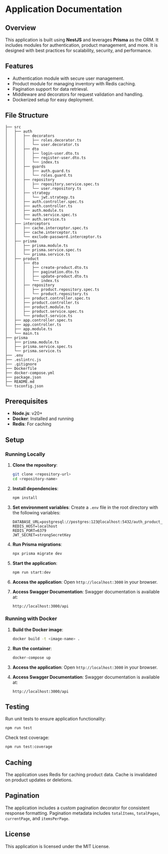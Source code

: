 # Application Documentation

## Overview
This application is built using **NestJS** and leverages **Prisma** as the ORM. It includes modules for authentication, product management, and more. It is designed with best practices for scalability, security, and performance.

## Features
- Authentication module with secure user management.
- Product module for managing inventory with Redis caching.
- Pagination support for data retrieval.
- Middleware and decorators for request validation and handling.
- Dockerized setup for easy deployment.

## File Structure
```
├── src
│   ├── auth
│   │   ├── decorators
│   │   │   ├── roles.decorator.ts
│   │   │   └── user.decorator.ts
│   │   ├── dto
│   │   │   ├── login-user.dto.ts
│   │   │   ├── register-user.dto.ts
│   │   │   └── index.ts
│   │   ├── guards
│   │   │   ├── auth.guard.ts
│   │   │   └── roles.guard.ts
│   │   ├── repository
│   │   │   ├── repository.service.spec.ts
│   │   │   └── user.repository.ts
│   │   ├── strategy
│   │   │   └── jwt.strategy.ts
│   │   ├── auth.controller.spec.ts
│   │   ├── auth.controller.ts
│   │   ├── auth.module.ts
│   │   ├── auth.service.spec.ts
│   │   └── auth.service.ts
│   ├── interceptors
│   │   ├── cache.interceptor.spec.ts
│   │   ├── cache.interceptor.ts
│   │   └── exclude-password.interceptor.ts
│   ├── prisma
│   │   ├── prisma.module.ts
│   │   ├── prisma.service.spec.ts
│   │   └── prisma.service.ts
│   ├── product
│   │   ├── dto
│   │   │   ├── create-product.dto.ts
│   │   │   ├── pagination.dto.ts
│   │   │   ├── update-product.dto.ts
│   │   │   └── index.ts
│   │   ├── repository
│   │   │   ├── product.repository.spec.ts
│   │   │   └── product.repository.ts
│   │   ├── product.controller.spec.ts
│   │   ├── product.controller.ts
│   │   ├── product.module.ts
│   │   ├── product.service.spec.ts
│   │   └── product.service.ts
│   ├── app.controller.spec.ts
│   ├── app.controller.ts
│   ├── app.module.ts
│   └── main.ts
├── prisma
│   ├── prisma.module.ts
│   ├── prisma.service.spec.ts
│   └── prisma.service.ts
├── .env
├── .eslintrc.js
├── .gitignore
├── Dockerfile
├── docker-compose.yml
├── package.json
├── README.md
└── tsconfig.json
```

## Prerequisites
- **Node.js**: v20+
- **Docker**: Installed and running
- **Redis**: For caching

## Setup

### Running Locally
1. **Clone the repository**:
   ```bash
   git clone <repository-url>
   cd <repository-name>
   ```

2. **Install dependencies**:
   ```bash
   npm install
   ```

3. **Set environment variables**:
   Create a `.env` file in the root directory with the following variables:
   ```env
   DATABASE_URL=postgresql://postgres:123@localhost:5432/auth_product_db
   REDIS_HOST=localhost
   REDIS_PORT=6379
   JWT_SECRET=strongSecretKey
   ```

4. **Run Prisma migrations**:
   ```bash
   npx prisma migrate dev
   ```

5. **Start the application**:
   ```bash
   npm run start:dev
   ```

6. **Access the application**:
   Open `http://localhost:3000` in your browser.

7. **Access Swagger Documentation**:
   Swagger documentation is available at:
   ```
   http://localhost:3000/api
   ```

### Running with Docker
1. **Build the Docker image**:
   ```bash
   docker build -t <image-name> .
   ```

2. **Run the container**:
   ```bash
   docker-compose up
   ```

3. **Access the application**:
   Open `http://localhost:3000` in your browser.

4. **Access Swagger Documentation**:
   Swagger documentation is available at:
   ```
   http://localhost:3000/api
   ```
   
## Testing
Run unit tests to ensure application functionality:
```bash
npm run test
```
Check test coverage:
```bash
npm run test:coverage
```

## Caching
The application uses Redis for caching product data. Cache is invalidated on product updates or deletions.

## Pagination
The application includes a custom pagination decorator for consistent response formatting. Pagination metadata includes `totalItems`, `totalPages`, `currentPage`, and `itemsPerPage`.

## License
This application is licensed under the MIT License.
